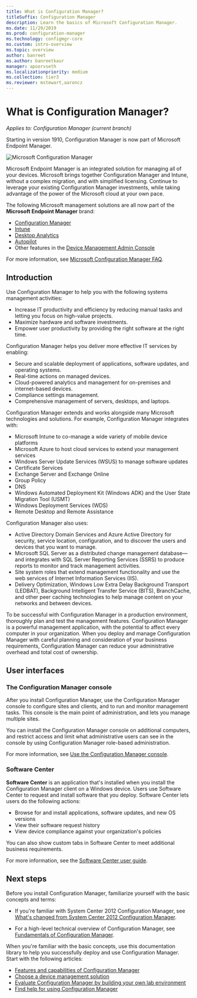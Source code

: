 ```yaml
---
title: What is Configuration Manager?
titleSuffix: Configuration Manager
description: Learn the basics of Microsoft Configuration Manager.
ms.date: 11/29/2019
ms.prod: configuration-manager
ms.technology: configmgr-core
ms.custom: intro-overview
ms.topic: overview
author: banreet
ms.author: banreetkaur
manager: apoorvseth
ms.localizationpriority: medium
ms.collection: tier3
ms.reviewer: mstewart,aaroncz 
---
```


# What is Configuration Manager?

*Applies to: Configuration Manager (current branch)*

Starting in version 1910, Configuration Manager is now part of Microsoft Endpoint Manager.

![Microsoft Configuration Manager](media/4960084-endpoint-manager-logo.png)

Microsoft Endpoint Manager is an integrated solution for managing all of your devices. Microsoft brings together Configuration Manager and Intune, without a complex migration, and with simplified licensing. Continue to leverage your existing Configuration Manager investments, while taking advantage of the power of the Microsoft cloud at your own pace.

The following Microsoft management solutions are all now part of the **Microsoft Endpoint Manager** brand:

- [Configuration Manager](/configmgr)
- [Intune](/intune)
- [Desktop Analytics](../../desktop-analytics/overview.md)
- [Autopilot](/intune/enrollment/enrollment-autopilot)
- Other features in the [Device Management Admin Console](https://techcommunity.microsoft.com/t5/enterprise-mobility-security/microsoft-intune-rolls-out-an-improved-streamlined-endpoint/ba-p/937760)

For more information, see [Microsoft Configuration Manager FAQ](microsoft-endpoint-manager-faq.yml).

## Introduction

Use Configuration Manager to help you with the following systems management activities:

- Increase IT productivity and efficiency by reducing manual tasks and letting you focus on high-value projects.  
- Maximize hardware and software investments.  
- Empower user productivity by providing the right software at the right time.  

Configuration Manager helps you deliver more effective IT services by enabling:

- Secure and scalable deployment of applications, software updates, and operating systems.
- Real-time actions on managed devices.
- Cloud-powered analytics and management for on-premises and internet-based devices.
- Compliance settings management.  
- Comprehensive management of servers, desktops, and laptops.

Configuration Manager extends and works alongside many Microsoft technologies and solutions. For example, Configuration Manager integrates with:  

- Microsoft Intune to co-manage a wide variety of mobile device platforms
- Microsoft Azure to host cloud services to extend your management services
- Windows Server Update Services (WSUS) to manage software updates
- Certificate Services
- Exchange Server and Exchange Online
- Group Policy
- DNS
- Windows Automated Deployment Kit (Windows ADK) and the User State Migration Tool (USMT)
- Windows Deployment Services (WDS)
- Remote Desktop and Remote Assistance

Configuration Manager also uses:  

- Active Directory Domain Services and Azure Active Directory for security, service location, configuration, and to discover the users and devices that you want to manage.  
- Microsoft SQL Server as a distributed change management database—and integrates with SQL Server Reporting Services (SSRS) to produce reports to monitor and track management activities.  
- Site system roles that extend management functionality and use the web services of Internet Information Services (IIS).
- Delivery Optimization, Windows Low Extra Delay Background Transport (LEDBAT), Background Intelligent Transfer Service (BITS), BranchCache, and other peer caching technologies to help manage content on your networks and between devices.

To be successful with Configuration Manager in a production environment, thoroughly plan and test the management features. Configuration Manager is a powerful management application, with the potential to affect every computer in your organization. When you deploy and manage Configuration Manager with careful planning and consideration of your business requirements, Configuration Manager can reduce your administrative overhead and total cost of ownership.  

## User interfaces

### <a name="BKMK_Console"></a> The Configuration Manager console

After you install Configuration Manager, use the Configuration Manager console to configure sites and clients, and to run and monitor management tasks. This console is the main point of administration, and lets you manage multiple sites.  

You can install the Configuration Manager console on additional computers, and restrict access and limit what administrative users can see in the console by using Configuration Manager role-based administration.  

For more information, see [Use the Configuration Manager console](../servers/manage/admin-console.md).

### <a name="BKMK_ApplicationCatalog"></a> Software Center

**Software Center** is an application that's installed when you install the Configuration Manager client on a Windows device. Users use Software Center to request and install software that you deploy. Software Center lets users do the following actions:  

- Browse for and install applications, software updates, and new OS versions
- View their software request history
- View device compliance against your organization's policies

You can also show custom tabs in Software Center to meet additional business requirements.

For more information, see the [Software Center user guide](software-center.md).

## Next steps

Before you install Configuration Manager, familiarize yourself with the basic concepts and terms:

- If you're familiar with System Center 2012 Configuration Manager, see [What's changed from System Center 2012 Configuration Manager](../plan-design/changes/what-has-changed-from-configuration-manager-2012.md).

- For a high-level technical overview of Configuration Manager, see [Fundamentals of Configuration Manager](fundamentals.md).

When you're familiar with the basic concepts, use this documentation library to help you successfully deploy and use Configuration Manager. Start with the following articles:

- [Features and capabilities of Configuration Manager](../plan-design/changes/features-and-capabilities.md)  
- [Choose a device management solution](../plan-design/choose-a-device-management-solution.md)  
- [Evaluate Configuration Manager by building your own lab environment](../get-started/set-up-your-lab.md)
- [Find help for using Configuration Manager](find-help.md)
